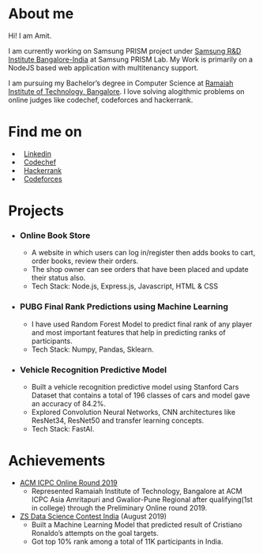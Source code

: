 # About me
Hi! I am Amit.

I am currently working on Samsung PRISM project under [Samsung R&D Institute Bangalore-India](https://www.linkedin.com/company/samsung-india/) at Samsung PRISM Lab.
My Work is primarily on a NodeJS based web application with multitenancy support.

I am pursuing my Bachelor’s degree in Computer Science at [Ramaiah Institute of Technology, Bangalore](http://www.msrit.edu/). I love solving alogithmic problems on online judges like codechef, codeforces and hackerrank.

#  Find me on

* &nbsp; [Linkedin](https://www.linkedin.com/in/amitdu6ey/)
* &nbsp; [Codechef](https://www.codechef.com/users/amitdu6ey)
* &nbsp; [Hackerrank](https://www.hackerrank.com/amitdu6ey)
* &nbsp; [Codeforces](https://codeforces.com/profile/amitdu6ey)

#  Projects

* ### Online Book Store 
  * A website in which users can log in/register then adds books to cart, order books, review their orders.
  * The shop owner can see orders that have been placed and update their status also.
  * Tech Stack: Node.js, Express.js, Javascript, HTML & CSS 

* ### PUBG Final Rank Predictions using Machine Learning
  * I have used  Random Forest Model to predict final rank of any player and most important features that 
    help in predicting ranks of participants.
  * Tech Stack: Numpy, Pandas, Sklearn.

* ### Vehicle Recognition Predictive Model 
  * Built a vehicle recognition predictive model using Stanford Cars Dataset that contains a total of 196 classes of cars and model gave an accuracy of 84.2%.
  * Explored Convolution Neural Networks, CNN architectures like ResNet34, ResNet50 and transfer learning concepts.
  * Tech Stack: FastAI.
  
#  Achievements
 * [ACM ICPC Online Round 2019](https://www.codechef.com/public/rankings/ICPCIN19)
    * Represented Ramaiah Institute of Technology, Bangalore at ACM ICPC Asia Amritapuri
    and Gwalior-Pune Regional after qualifying(1st in college) through the Preliminary Online round 2019. 
 * [ZS Data Science Contest India](https://www.interviewbit.com/contest/zs-yds-2019/) (August 2019)
    * Built a Machine Learning Model that predicted result of Cristiano Ronaldo’s attempts on the goal targets.
    * Got top 10% rank among a total of 11K participants in India. 
